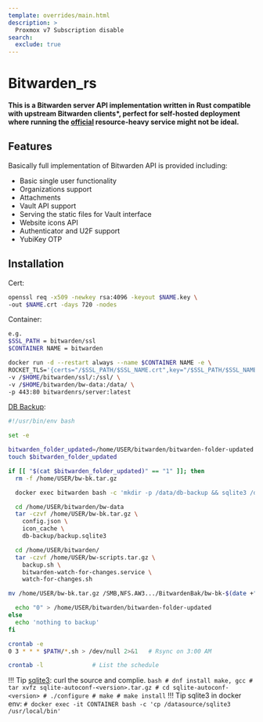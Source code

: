 ```yaml
---
template: overrides/main.html
description: >
  Proxmox v7 Subscription disable
search:
  exclude: true
---
```


# Bitwarden_rs

__This is a Bitwarden server API implementation written in Rust compatible with upstream Bitwarden clients*, perfect for self-hosted deployment where running the [official](https://github.com/liuchenx/bitwarden_rs) resource-heavy service might not be ideal.__

## Features
Basically full implementation of Bitwarden API is provided including:

 * Basic single user functionality
 * Organizations support
 * Attachments
 * Vault API support
 * Serving the static files for Vault interface
 * Website icons API
 * Authenticator and U2F support
 * YubiKey OTP

## Installation
Cert:
``` bash
openssl req -x509 -newkey rsa:4096 -keyout $NAME.key \
-out $NAME.crt -days 720 -nodes
```
Container:
``` bash
e.g. 
$SSL_PATH = bitwarden/ssl
$CONTAINER NAME = bitwarden

docker run -d --restart always --name $CONTAINER NAME -e \
ROCKET_TLS='{certs="/$SSL_PATH/$SSL_NAME.crt",key="/$SSL_PATH/$SSL_NAME.key"}' \
-v /$HOME/bitwarden/ssl/:/ssl/ \
-v /$HOME/bitwarden/bw-data:/data/ \
-p 443:80 bitwardenrs/server:latest
```
[DB Backup](https://github.com/dani-garcia/vaultwarden/issues/975):
``` bash
#!/usr/bin/env bash

set -e

bitwarden_folder_updated=/home/USER/bitwarden/bitwarden-folder-updated
touch $bitwarden_folder_updated

if [[ "$(cat $bitwarden_folder_updated)" == "1" ]]; then
  rm -f /home/USER/bw-bk.tar.gz

  docker exec bitwarden bash -c 'mkdir -p /data/db-backup && sqlite3 /data/db.sqlite3 ".backup /data/db-backup/backup.sqlite3"'

  cd /home/USER/bitwarden/bw-data
  tar -czvf /home/USER/bw-bk.tar.gz \
    config.json \
    icon_cache \
    db-backup/backup.sqlite3

  cd /home/USER/bitwarden/
  tar -czvf /home/USER/bw-scripts.tar.gz \
    backup.sh \
    bitwarden-watch-for-changes.service \
    watch-for-changes.sh

mv /home/USER/bw-bk.tar.gz /SMB,NFS.AW3.../BitwardenBak/bw-bk-$(date +"%Y-%m-%d").tar.gz

  echo "0" > /home/USER/bitwarden/bitwarden-folder-updated
else
  echo 'nothing to backup'
fi

crontab -e
0 3 * * * $PATH/*.sh > /dev/null 2>&1	# Rsync on 3:00 AM

crontab -l				# List the schedule
```
!!! Tip
	[sqlite3](https://sqlite.org/index.html): curl the source and complie.
	``` bash
	# dnf install make, gcc
	# tar xvfz sqlite-autoconf-<version>.tar.gz
	# cd sqlite-autoconf-<version>
	# ./configure
	# make
	# make install
	```
!!! Tip
	sqlite3 in docker env:
	```
	# docker exec -it CONTAINER bash -c 'cp /datasource/sqlite3 /usr/local/bin'
	```
